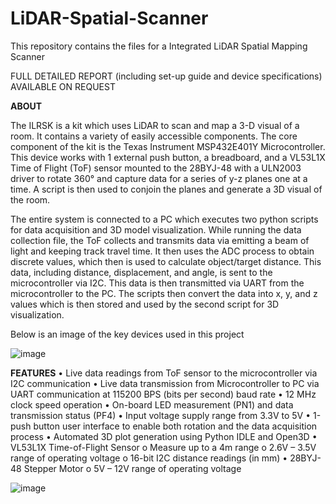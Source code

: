 # LiDAR-Spatial-Scanner
This repository contains the files for a Integrated LiDAR Spatial Mapping Scanner

FULL DETAILED REPORT (including set-up guide and device specifications) AVAILABLE ON REQUEST

**ABOUT**

The ILRSK is a kit which uses LiDAR to scan and map a 3-D visual of a room. It contains a variety of easily accessible components. The core component of the kit is the Texas Instrument MSP432E401Y Microcontroller. This device works with 1 external push button, a breadboard, and a VL53L1X Time of Flight (ToF) sensor mounted to the 28BYJ-48 with a ULN2003 driver to rotate 360° and capture data for a series of y-z planes one at a time. A script is then used to conjoin the planes and generate a 3D visual of the room.

The entire system is connected to a PC which executes two python scripts for data acquisition and 3D model visualization. While running the data collection file, the ToF collects and transmits data via emitting a beam of light and keeping track travel time. It then uses the ADC process to obtain discrete values, which then is used to calculate object/target distance. This data, including distance, displacement, and angle, is sent to the microcontroller via I2C. This data is then transmitted via UART from the microcontroller to the PC. The scripts then convert the data into x, y, and z values which is then stored and used by the second script for 3D visualization.

Below is an image of the key devices used in this project

![image](https://github.com/samarthp3/LiDAR-Spatial-Scanner/assets/113307694/348f2d38-eb5d-47d2-8d0e-77533167db9d)

**FEATURES**
• Live data readings from ToF sensor to the microcontroller via I2C communication
• Live data transmission from Microcontroller to PC via UART communication at 115200 BPS (bits per second) baud rate
• 12 MHz clock speed operation
• On-board LED measurement (PN1) and data transmission status (PF4)
• Input voltage supply range from 3.3V to 5V
• 1-push button user interface to enable both rotation and the data acquisition process
• Automated 3D plot generation using Python IDLE and Open3D
• VL53L1X Time-of-Flight Sensor
    o Measure up to a 4m range
    o 2.6V – 3.5V range of operating voltage
    o 16-bit I2C distance readings (in mm)
• 28BYJ-48 Stepper Motor
    o 5V – 12V range of operating voltage

![image](https://github.com/samarthp3/LiDAR-Spatial-Scanner/assets/113307694/8c81d9ab-ef48-4dcc-8e51-23c6bef6e13c)

